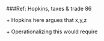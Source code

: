 \#\#\#Ref: Hopkins, taxes & trade 86



\+ Hopkins here argues that x,y,z



\+ Operationalizing this would require



